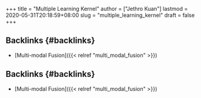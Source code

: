 +++
title = "Multiple Learning Kernel"
author = ["Jethro Kuan"]
lastmod = 2020-05-31T20:18:59+08:00
slug = "multiple_learning_kernel"
draft = false
+++

## Backlinks {#backlinks}

- [Multi-modal Fusion]({{< relref "multi_modal_fusion" >}})

## Backlinks {#backlinks}

- [Multi-modal Fusion]({{< relref "multi_modal_fusion" >}})
